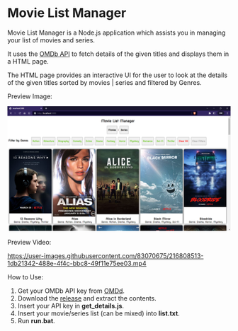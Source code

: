 ﻿# Movie List Manager

Movie List Manager is a Node.js application which assists you in managing your list of movies and series.

It uses the [OMDb API](https://omdbapi.com/) to fetch details of the given titles and displays them in a HTML page.

The HTML page provides an interactive UI for the user to look at the details of the given titles sorted by movies | series and filtered by Genres.

Preview Image:

![img](res/README/preview.png "Preview")

Preview Video:

https://user-images.githubusercontent.com/83070675/216808513-1db21342-488e-4f4c-bbc8-49f11e75ee03.mp4


How to Use:

1. Get your OMDb API key from [OMDd](https://omdbapi.com/).
2. Download the [release](https://github.com/CHSC-1053/movie_list_manager/releases/) and extract the contents.
3. Insert your API key in **get_details.js**.
4. Insert your movie/series list (can be mixed) into **list.txt**.
5. Run **run.bat**.

